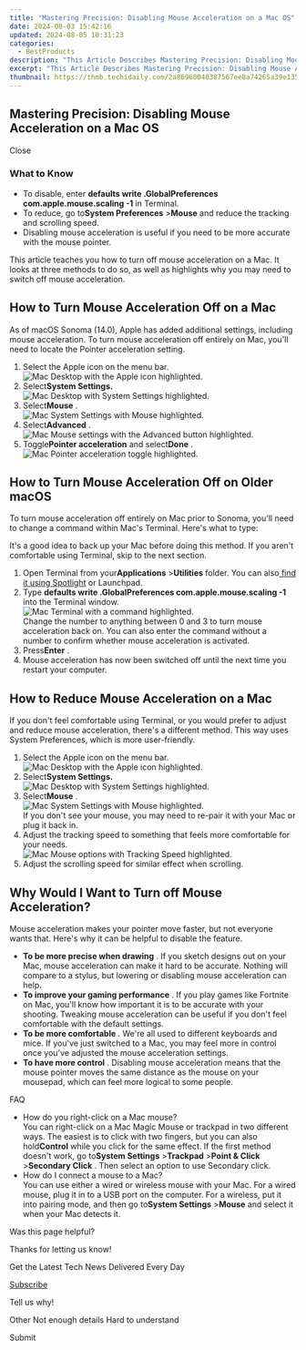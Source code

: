 ```yaml
---
title: "Mastering Precision: Disabling Mouse Acceleration on a Mac OS"
date: 2024-08-03 15:42:16
updated: 2024-08-05 10:31:23
categories:
  - BestProducts
description: "This Article Describes Mastering Precision: Disabling Mouse Acceleration on a Mac OS"
excerpt: "This Article Describes Mastering Precision: Disabling Mouse Acceleration on a Mac OS"
thumbnail: https://thmb.techidaily.com/2a86960040387567ee8a74265a39e135c9493f594810dac12c910c9d9ffd0bfb.jpg
---
```


## Mastering Precision: Disabling Mouse Acceleration on a Mac OS

Close 

###  What to Know

* To disable, enter **defaults write .GlobalPreferences com.apple.mouse.scaling -1** in Terminal.
* To reduce, go to**System Preferences** \>**Mouse** and reduce the tracking and scrolling speed.
* Disabling mouse acceleration is useful if you need to be more accurate with the mouse pointer.

 This article teaches you how to turn off mouse acceleration on a Mac. It looks at three methods to do so, as well as highlights why you may need to switch off mouse acceleration.   

##  How to Turn Mouse Acceleration Off on a Mac 

 As of macOS Sonoma (14.0), Apple has added additional settings, including mouse acceleration. To turn mouse acceleration off entirely on Mac, you'll need to locate the Pointer acceleration setting.

1. Select the Apple icon on the menu bar.  
![Mac Desktop with the Apple icon highlighted.](https://www.lifewire.com/thmb/E4tPDXQgM-t3BVe-1vqkzuOx1V0=/1500x0/filters:no_upscale():max_bytes(150000):strip_icc():format(webp)/how-to-turn-off-mouse-acceleration-on-mac-65030473-7ea31658e2f349e2b79c78c81e46b05f.jpg)
2. Select**System Settings.**  
![Mac Desktop with System Settings highlighted.](https://www.lifewire.com/thmb/4upgb2uoG_udrV7nkf8yxSdMftQ=/1500x0/filters:no_upscale():max_bytes(150000):strip_icc():format(webp)/MacSystemSettingscopy-e6d9512a7b5546b3bee7dc28eb422de1.jpg)
3. Select**Mouse** .  
![Mac System Settings with Mouse highlighted.](https://www.lifewire.com/thmb/LLKtiC5lcSV-tRI1LLT6KKw-xQc=/1500x0/filters:no_upscale():max_bytes(150000):strip_icc():format(webp)/MacMouseoption-b7641b2454394154a6c8e58c7334728e.jpg)
4. Select**Advanced** .  
![Mac Mouse settings with the Advanced button highlighted.](https://www.lifewire.com/thmb/aZuMxe9WaT-jr67FrjH4JsVCgK8=/1500x0/filters:no_upscale():max_bytes(150000):strip_icc():format(webp)/macmouseadvancedcopy-019af83909d84639893a747caaa1ea2a.jpg)
5. Toggle**Pointer acceleration** and select**Done** .  
![Mac Pointer acceleration toggle highlighted.](https://www.lifewire.com/thmb/tWPpzXhQJG6vRArC33uSrCYe5DA=/1500x0/filters:no_upscale():max_bytes(150000):strip_icc():format(webp)/mousepointeraccelerationcopy-70baf408c7d64fc1bb54ea11c6352054.jpg)

##  How to Turn Mouse Acceleration Off on Older macOS 

 To turn mouse acceleration off entirely on Mac prior to Sonoma, you'll need to change a command within Mac's Terminal. Here's what to type:  

 It's a good idea to back up your Mac before doing this method. If you aren't comfortable using Terminal, skip to the next section.

1. Open Terminal from your**Applications** \>**Utilities** folder. You can also[ find it using Spotlight](https://www.lifewire.com/use-spotlight-mac-4586951) or Launchpad.
2. Type **defaults write .GlobalPreferences com.apple.mouse.scaling -1** into the Terminal window.  
![Mac Terminal with a command highlighted. ](https://www.lifewire.com/thmb/_egyJ5BRDeRY5swLjNoDr_YRx6k=/1500x0/filters:no_upscale():max_bytes(150000):strip_icc():format(webp)/how-to-turn-off-mouse-acceleration-on-mac-65030472-7e5c330e79e746bca4a14432f95f311f.jpg)  
 Change the number to anything between 0 and 3 to turn mouse acceleration back on. You can also enter the command without a number to confirm whether mouse acceleration is activated.
3. Press**Enter** .
4. Mouse acceleration has now been switched off until the next time you restart your computer.

##  How to Reduce Mouse Acceleration on a Mac 

 If you don't feel comfortable using Terminal, or you would prefer to adjust and reduce mouse acceleration, there's a different method. This way uses System Preferences, which is more user-friendly.

1. Select the Apple icon on the menu bar.  
![Mac Desktop with the Apple icon highlighted.](https://www.lifewire.com/thmb/E4tPDXQgM-t3BVe-1vqkzuOx1V0=/1500x0/filters:no_upscale():max_bytes(150000):strip_icc():format(webp)/how-to-turn-off-mouse-acceleration-on-mac-65030473-7ea31658e2f349e2b79c78c81e46b05f.jpg)
2. Select**System Settings.**  
![Mac Desktop with System Settings highlighted.](https://www.lifewire.com/thmb/4upgb2uoG_udrV7nkf8yxSdMftQ=/1500x0/filters:no_upscale():max_bytes(150000):strip_icc():format(webp)/MacSystemSettingscopy-e6d9512a7b5546b3bee7dc28eb422de1.jpg)
3. Select**Mouse** .  
![Mac System Settings with Mouse highlighted.](https://www.lifewire.com/thmb/LLKtiC5lcSV-tRI1LLT6KKw-xQc=/1500x0/filters:no_upscale():max_bytes(150000):strip_icc():format(webp)/MacMouseoption-b7641b2454394154a6c8e58c7334728e.jpg)  
 If you don't see your mouse, you may need to re-pair it with your Mac or plug it back in.
4. Adjust the tracking speed to something that feels more comfortable for your needs.  
![Mac Mouse options with Tracking Speed highlighted.](https://www.lifewire.com/thmb/QLyrbbIdv2vcihkbQFo6HGO9Jfk=/1500x0/filters:no_upscale():max_bytes(150000):strip_icc():format(webp)/Macmousetrackingspeedcopy-4c1c86eaa9b1456885d8071ad32de3ed.jpg)
5. Adjust the scrolling speed for similar effect when scrolling.

##  Why Would I Want to Turn off Mouse Acceleration? 

 Mouse acceleration makes your pointer move faster, but not everyone wants that. Here's why it can be helpful to disable the feature.   

* **To be more precise when drawing** . If you sketch designs out on your Mac, mouse acceleration can make it hard to be accurate. Nothing will compare to a stylus, but lowering or disabling mouse acceleration can help.
* **To improve your gaming performance** . If you play games like Fortnite on Mac, you'll know how important it is to be accurate with your shooting. Tweaking mouse acceleration can be useful if you don't feel comfortable with the default settings.
* **To be more comfortable** . We're all used to different keyboards and mice. If you've just switched to a Mac, you may feel more in control once you've adjusted the mouse acceleration settings.
* **To have more control** . Disabling mouse acceleration means that the mouse pointer moves the same distance as the mouse on your mousepad, which can feel more logical to some people.

 FAQ

* How do you right-click on a Mac mouse?  
 You can right-click on a Mac Magic Mouse or trackpad in two different ways. The easiest is to click with two fingers, but you can also hold**Control** while you click for the same effect. If the first method doesn't work, go to**System Settings** \>**Trackpad** \>**Point & Click** \>**Secondary Click** . Then select an option to use Secondary click.
* How do I connect a mouse to a Mac?  
 You can use either a wired or wireless mouse with your Mac. For a wired mouse, plug it in to a USB port on the computer. For a wireless, put it into pairing mode, and then go to**System Settings** \>**Mouse** and select it when your Mac detects it.

Was this page helpful?

Thanks for letting us know!

 Get the Latest Tech News Delivered Every Day

[ Subscribe ](https://www.lifewire.com/#) 

Tell us why!

 Other  Not enough details  Hard to understand 

 Submit

<ins class="adsbygoogle"
     style="display:block"
     data-ad-format="autorelaxed"
     data-ad-client="ca-pub-7571918770474297"
     data-ad-slot="1223367746"></ins>



<ins class="adsbygoogle"
     style="display:block"
     data-ad-client="ca-pub-7571918770474297"
     data-ad-slot="8358498916"
     data-ad-format="auto"
     data-full-width-responsive="true"></ins>
